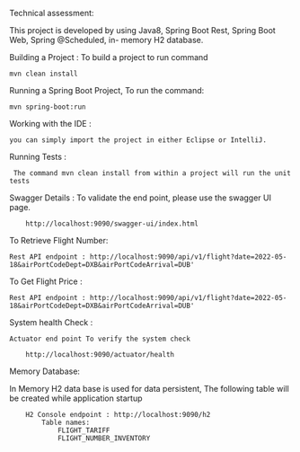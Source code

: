 Technical assessment:

This project is developed by using Java8, Spring Boot Rest, Spring Boot Web, Spring @Scheduled, in- memory H2 database.
 
Building a Project : To build a project to run command 
		
	mvn clean install

Running a Spring Boot Project, To run the command: 
	
	mvn spring-boot:run

Working with the IDE :  

	you can simply import the project in either Eclipse or IntelliJ.
 
Running Tests :

	 The command mvn clean install from within a project will run the unit tests 


Swagger Details :
          To validate the end point, please use the swagger UI page.
          
		http://localhost:9090/swagger-ui/index.html

To Retrieve Flight Number:
	
	Rest API endpoint : http://localhost:9090/api/v1/flight?date=2022-05-18&airPortCodeDept=DXB&airPortCodeArrival=DUB'
	
To Get Flight Price :

	Rest API endpoint : http://localhost:9090/api/v1/flight?date=2022-05-18&airPortCodeDept=DXB&airPortCodeArrival=DUB'
	

System health Check :

 	Actuator end point To verify the system check 

		http://localhost:9090/actuator/health


 Memory Database:
  
In Memory H2 data base is used for data persistent, The following table will be created while application startup

		H2 Console endpoint : http://localhost:9090/h2
			Table names:
				FLIGHT_TARIFF
				FLIGHT_NUMBER_INVENTORY	

